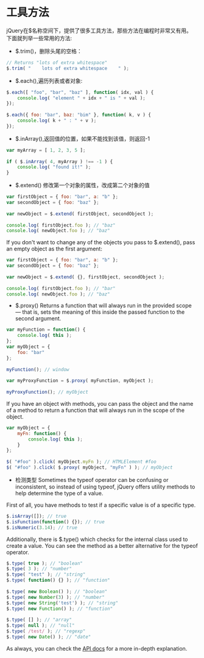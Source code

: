 # 工具方法

jQuery在$名称空间下，提供了很多工具方法，那些方法在编程时非常又有用。  
下面就列举一些常用的方法:

* $.trim()，删除头尾的空格：
```js
// Returns "lots of extra whitespace"
$.trim( "    lots of extra whitespace    " );
```

* $.each(),遍历列表或者对象:

```js
$.each([ "foo", "bar", "baz" ], function( idx, val ) {
    console.log( "element " + idx + " is " + val );
});
 
$.each({ foo: "bar", baz: "bim" }, function( k, v ) {
    console.log( k + " : " + v );
});
```

* $.inArray(),返回值的位置，如果不能找到该值，则返回-1

```js
var myArray = [ 1, 2, 3, 5 ];
 
if ( $.inArray( 4, myArray ) !== -1 ) {
    console.log( "found it!" );
}
```

* $.extend() 修改第一个对象的属性，改成第二个对象的值

```js
var firstObject = { foo: "bar", a: "b" };
var secondObject = { foo: "baz" };
 
var newObject = $.extend( firstObject, secondObject );
 
console.log( firstObject.foo ); // "baz"
console.log( newObject.foo ); // "baz"
```

If you don't want to change any of the objects you pass to $.extend(), pass an empty object as the first argument:
```js
var firstObject = { foo: "bar", a: "b" };
var secondObject = { foo: "baz" };
 
var newObject = $.extend( {}, firstObject, secondObject );
 
console.log( firstObject.foo ); // "bar"
console.log( newObject.foo ); // "baz"
```

* $.proxy() Returns a function that will always run in the provided scope — that is, sets the meaning of this inside the passed function to the second argument.

```js
var myFunction = function() {
    console.log( this );
};
var myObject = {
    foo: "bar"
};
 
myFunction(); // window
 
var myProxyFunction = $.proxy( myFunction, myObject );
 
myProxyFunction(); // myObject
```

If you have an object with methods, you can pass the object and the name of a method to return a function that will always run in the scope of the object.
```js
var myObject = {
    myFn: function() {
        console.log( this );
    }
};
 
$( "#foo" ).click( myObject.myFn ); // HTMLElement #foo
$( "#foo" ).click( $.proxy( myObject, "myFn" ) ); // myObject
```

* 检测类型
Sometimes the typeof operator can be confusing or inconsistent, so instead of using typeof, jQuery offers utility methods to help determine the type of a value.

First of all, you have methods to test if a specific value is of a specific type.

```js
$.isArray([]); // true
$.isFunction(function() {}); // true
$.isNumeric(3.14); // true
```

Additionally, there is $.type() which checks for the internal class used to create a value. You can see the method as a better alternative for the typeof operator.

```js
$.type( true ); // "boolean"
$.type( 3 ); // "number"
$.type( "test" ); // "string"
$.type( function() {} ); // "function"
 
$.type( new Boolean() ); // "boolean"
$.type( new Number(3) ); // "number"
$.type( new String('test') ); // "string"
$.type( new Function() ); // "function"
 
$.type( [] ); // "array"
$.type( null ); // "null"
$.type( /test/ ); // "regexp"
$.type( new Date() ); // "date"
```

As always, you can check the [API docs](https://api.jquery.com/jQuery.type/) for a more in-depth explanation.
